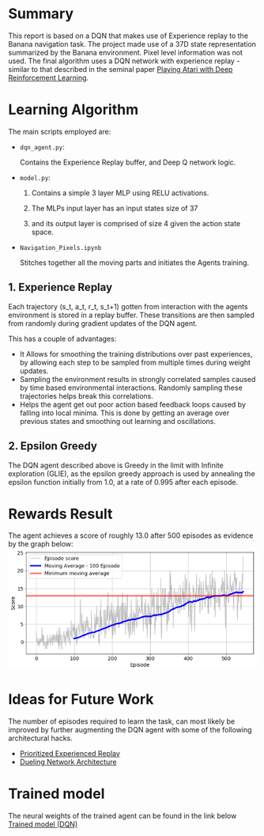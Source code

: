 # Summary
This report is based on a DQN that makes use of Experience replay to the Banana navigation task. 
The project made use of a 37D state representation summarized by the Banana environment. Pixel level information was not used.
The final algorithm uses a DQN network with experience replay - similar to that described in the seminal paper [Playing Atari with Deep Reinforcement Learning](https://arxiv.org/pdf/1312.5602v1.pdf).

# Learning Algorithm
The main scripts employed are:
* ```dqn_agent.py```:

    Contains the Experience Replay buffer, and Deep Q network logic.

* ```model.py```:

    1. Contains a simple 3 layer MLP using RELU activations.

    2. The MLPs input layer has an input states size of 37 
    
    3. and its output layer is comprised of size 4 given the action state space.

* ```Navigation_Pixels.ipynb```

    Stitches together all the moving parts and initiates the Agents training.


## 1. Experience Replay
Each trajectory (s_t, a_t, r_t, s_t+1) gotten from interaction with the agents environment is stored in a replay buffer. 
These transitions are then sampled from randomly during gradient updates of the DQN agent. 

This has a couple of advantages:
*   It Allows for smoothing the training distributions over past experiences, 
    by allowing each step to be sampled from multiple times
    during weight updates.
*   Sampling the environment results in strongly correlated samples caused by 
    time based environmental interactions. Randomly sampling these trajectories
    helps break this correlations.
*   Helps the agent get out poor action based feedback loops caused by falling into local minima. 
    This is done by getting an average over previous states and smoothing out learning and oscillations.

## 2. Epsilon Greedy
The DQN agent described above is Greedy in the limit with Infinite exploration (GLIE), as the epsilon greedy approach is used by annealing the epsilon function initially from 1.0, at a rate of 0.995 after each episode.

# Rewards Result
The agent achieves a score of roughly 13.0 after 500 episodes as evidence by the graph below:
![Reward Plots](results.png)
# Ideas for Future Work
The number of episodes required to learn the task, can most likely be improved by further augmenting the 
DQN agent with some of the following architectural hacks.
- [Prioritized Experienced Replay](https://arxiv.org/abs/1511.05952)
- [Dueling Network Architecture](https://arxiv.org/pdf/1511.06581.pdf)

# Trained model
The neural weights of the trained agent can be found in the link below
[Trained model (DQN)](./checkpoint.pth)
